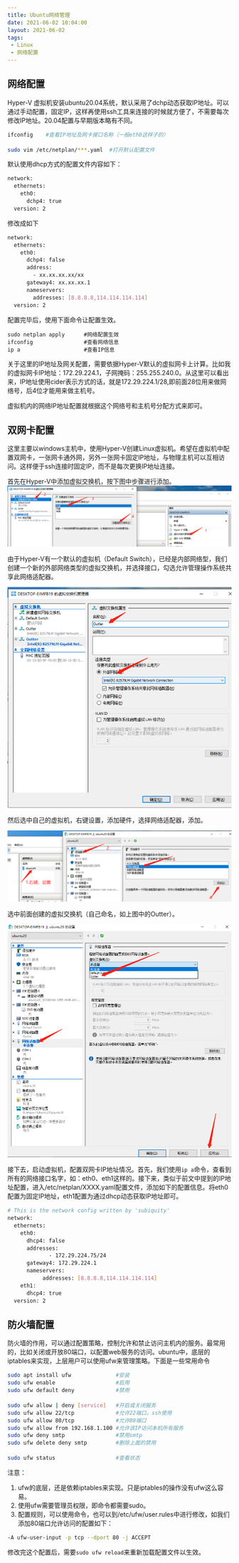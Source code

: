 ```yaml
---
title: Ubuntu网络管理
date: 2021-06-02 10:04:00
layout: 2021-06-02
tags: 
 - Linux
 - 网络配置
---
```



## 网络配置

Hyper-V 虚拟机安装ubuntu20.04系统，默认采用了dchp动态获取IP地址。可以通过手动配置，固定IP，这样再使用ssh工具来连接的时候就方便了，不需要每次修改IP地址。20.04配置与早期版本略有不同。
``` bash
ifconfig    #查看IP地址及网卡接口名称（一般eth0这样子的）

sudo vim /etc/netplan/***.yaml  #打开默认配置文件
```
默认使用dhcp方式的配置文件内容如下：
```bash
network:
  ethernets:
    eth0:
      dchp4: true
  version: 2
```
<!--more-->
修改成如下
``` bash
network:
  ethernets:
    eth0:
      dchp4: false
      address:
        - xx.xx.xx.xx/xx
      gateway4: xx.xx.xx.1
      nameservers:
        addresses: [8.8.8.8,114.114.114.114]
  version: 2
```
配置完毕后，使用下面命令让配置生效。
```
sudo netplan apply      #网络配置生效
ifconfig                #查看网络信息
ip a                    #查看IP信息
```
关于这里的IP地址及网关配置，需要依据Hyper-V默认的虚拟网卡上计算。比如我的虚拟网卡IP地址：172.29.224.1，子网掩码：255.255.240.0。从这里可以看出来，IP地址使用cider表示方式的话，就是172.29.224.1/28,即前面28位用来做网络号，后4位才能用来做主机号。

虚拟机内的网络IP地址配置就根据这个网络号和主机号分配方式来即可。


## 双网卡配置

这里主要以windows主机中，使用Hyper-V创建Linux虚拟机。希望在虚拟机中配置双网卡，一张网卡通外网，另外一张网卡固定IP地址，与物理主机可以互相访问。这样便于ssh连接时固定IP，而不是每次更换IP地址连接。

首先在Hyper-V中添加虚拟交换机，按下图中步骤进行添加。
![添加交换机](https://raw.githubusercontent.com/edsiongithub/blogimages/master/20210831/addswitch.png)

由于Hyper-V有一个默认的虚拟机（Default Switch），已经是内部网络型，我们创建一个新的外部网络类型的虚拟交换机，并选择接口，勾选允许管理操作系统共享此网络适配器。

![选择外部](https://raw.githubusercontent.com/edsiongithub/blogimages/master/20210831/addswitch1.png)

然后选中自己的虚拟机，右键设置，添加硬件，选择网络适配器，添加。

![ubuntu添加网卡](https://raw.githubusercontent.com/edsiongithub/blogimages/master/20210831/ubuntuaddswitch.png)

选中前面创建的虚拟交换机（自己命名，如上图中的Outter）。

![ubuntu选择网卡](https://raw.githubusercontent.com/edsiongithub/blogimages/master/20210831/ubuntuaddswitch1.png)

接下去，启动虚拟机，配置双网卡IP地址情况。首先，我们使用```ip a```命令，查看到所有的网络接口名字，如：eth0、eth1这样的。接下来，类似于前文中提到的IP地址配置，进入/etc/netplan/XXXX.yaml配置文件，添加如下的配置信息。将eth0配置为固定IP地址，eth1配置为通过dhcp动态获取IP地址即可。
``` bash
# This is the network config written by 'subiquity'
network:
  ethernets:
    eth0:
      dhcp4: false
      addresses:
             - 172.29.224.75/24
      gateway4: 172.29.224.1
      nameservers:
           addresses: [8.8.8.8,114.114.114.114]
    eth1:
      dhcp4: true
  version: 2
```
## 防火墙配置
防火墙的作用，可以通过配置策略，控制允许和禁止访问主机内的服务。最常用的，比如关闭或开放80端口，以配置web服务的访问。ubuntu中，底层的iptables来实现，上层用户可以使用ufw来管理策略。下面是一些常用命令

```bash
sudo apt install ufw              #安装
sudo ufw enable                   #启用
sudo ufw default deny             #禁用

sudo ufw allow | deny [service]   #开启或关闭服务
sudo ufw allow 22/tcp             #允许22端口，ssh使用
sudo ufw allow 80/tcp             #允许80端口
sudo ufw allow from 192.168.1.100 #允许该IP访问本机所有服务
sudo ufw deny smtp                #禁用smtp
sudo ufw delete deny smtp         #删除上面的禁用

sudo ufw status                   #查看状态
```

注意：
1. ufw的底层，还是依赖iptables来实现。只是iptables的操作没有ufw这么容易。
2. 使用ufw需要管理员权限，即命令都需要sudo。
3. 配置规则，可以使用命令，也可以到/etc/ufw/user.rules中进行修改，如我们添加80端口允许访问的配置如下：
```bash
-A ufw-user-input -p tcp --dport 80 -j ACCEPT
```
修改完这个配置后，需要```sudo ufw reload```来重新加载配置文件以生效。